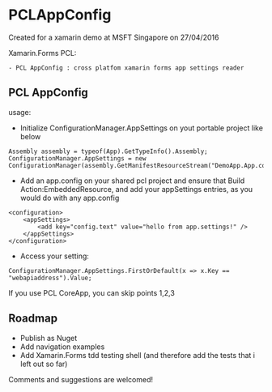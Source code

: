 # PCLAppConfig


Created for a xamarin demo at MSFT Singapore on 27/04/2016


Xamarin.Forms PCL:

	- PCL AppConfig : cross platfom xamarin forms app settings reader
	
## PCL AppConfig

usage:

- Initialize ConfigurationManager.AppSettings on yout portable project like below

```
Assembly assembly = typeof(App).GetTypeInfo().Assembly;
ConfigurationManager.AppSettings = new ConfigurationManager(assembly.GetManifestResourceStream("DemoApp.App.config")).GetAppSettings;
```

- Add an app.config on your shared pcl project and ensure that Build Action:EmbeddedResource, and add your appSettings entries, as you would do with any app.config

```
<configuration>
	<appSettings>
        <add key="config.text" value="hello from app.settings!" />
    </appSettings>
</configuration>
```

- Access your setting:

```
ConfigurationManager.AppSettings.FirstOrDefault(x => x.Key == "webapiaddress").Value;
```

If you use PCL CoreApp, you can skip points 1,2,3


## Roadmap

- Publish as Nuget
- Add navigation examples
- Add Xamarin.Forms tdd testing shell (and therefore add the tests that i left out so far)


Comments and suggestions are welcomed!
